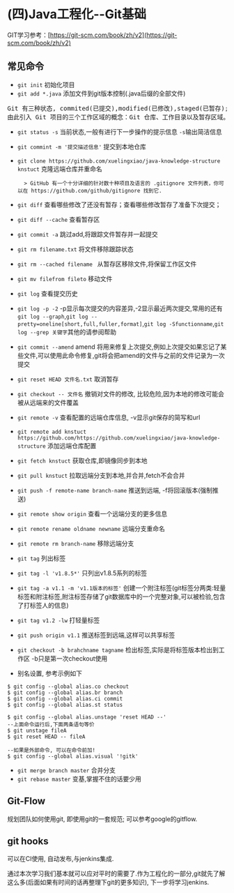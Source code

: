 # (四)Java工程化--Git基础

GIT学习参考：[https://git-scm.com/book/zh/v2](https://git-scm.com/book/zh/v2)

## 常见命令

* `git init` 初始化项目
* `git add *.java` 添加文件到git版本控制(.java后缀的全部文件)
<pre>
Git 有三种状态, commited(已提交),modified(已修改),staged(已暂存);已提交表示数据已经安全的保存在本地数据库中。 已修改表示修改了文件，但还没保存到数据库中。 已暂存表示对一个已修改文件的当前版本做了标记，使之包含在下次提交的快照中。
由此引入 Git 项目的三个工作区域的概念：Git 仓库、工作目录以及暂存区域。
</pre>
* `git status -s` 当前状态,一般有进行下一步操作的提示信息 `-s`输出简洁信息
* `git commint -m '提交描述信息'` 提交到本地仓库
* `git clone https://github.com/xuelingxiao/java-knowledge-structure knstuct` 克隆远端仓库并重命名
        
        > GitHub 有一个十分详细的针对数十种项目及语言的 .gitignore 文件列表，你可以在 https://github.com/github/gitignore 找到它.
* `git diff` 查看哪些修改了还没有暂存；查看哪些修改暂存了准备下次提交；
* `git diff --cache` 查看暂存区
* `git commit -a` 跳过add,将跟踪文件暂存并一起提交
* `git rm filename.txt` 将文件移除跟踪状态
* `git rm --cached filename ` 从暂存区移除文件,将保留工作区文件
* `git mv filefrom fileto` 移动文件
* `git log` 查看提交历史
* `git log -p -2` -p显示每次提交的内容差异,-2显示最近两次提交,常用的还有`git log --graph`,`git log --pretty=oneline[short,full,fuller,format]`,`git log -Sfunctionname`,`git log --grep 关键字`其他的请参阅帮助
* `git commit --amend` amend 将用来修复上次提交,例如上次提交如果忘记了某些文件,可以使用此命令修复,git将会把amend的文件与之前的文件记录为一次提交
* `git reset HEAD 文件名.txt` 取消暂存
* `git checkout -- 文件名` 撤销对文件的修改, 比较危险,因为本地的修改可能会被从远端来的文件覆盖
* `git remote -v` 查看配置的远端仓库信息, -v显示git保存的简写和url
* `git remote add knstuct https://github.com/https://github.com/xuelingxiao/java-knowledge-structure` 添加远端仓库配置
* `git fetch knstuct` 获取仓库,即镜像同步到本地
* `git pull knstuct` 拉取远端分支到本地,并合并,fetch不会合并
* `git push -f remote-name branch-name` 推送到远端, -f将回滚版本(强制推送)
* `git remote show origin` 查看一个远端分支的更多信息
* `git remote rename oldname newname` 远端分支重命名
* `git remote rm branch-name` 移除远端分支 
* `git tag` 列出标签
* `git tag -l 'v1.8.5*'` 只列出v1.8.5系列的标签
* `git tag -a v1.1 -m 'v1.1版本的标签'` 创建一个附注标签(git标签分两类:轻量标签和附注标签,附注标签存储了git数据库中的一个完整对象,可以被检验,包含了打标签人的信息)
* `git tag v1.2 -lw` 打轻量标签
* `git push origin v1.1` 推送标签到远端,这样可以共享标签
* `git checkout -b brahchname tagname` 检出标签,实际是将标签版本检出到工作区 -b只是第一次checkout使用
* 别名设置, 参考示例如下
``` Shell
$ git config --global alias.co checkout
$ git config --global alias.br branch
$ git config --global alias.ci commit
$ git config --global alias.st status

$ git config --global alias.unstage 'reset HEAD --'
--上面命令运行后,下面两条语句等价
$ git unstage fileA
$ git reset HEAD -- fileA

--如果是外部命令, 可以在命令前加!
$ git config --global alias.visual '!gitk'
```
* `git merge branch master` 合并分支
* `git rebase master` 变基,掌握不住的话要少用

## Git-Flow
规划团队如何使用git, 即使用git的一套规范; 可以参考google的gitflow. 

## git hooks
可以在CI使用, 自动发布,与jenkins集成.

通过本次学习我们基本就可以应对平时的需要了.作为工程化的一部分,git就先了解这么多(后面如果有时间的话再整理下git的更多知识), 下一步将学习jenkins.